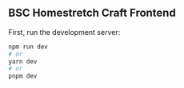 ## BSC Homestretch Craft Frontend

First, run the development server:

```bash
npm run dev
# or
yarn dev
# or
pnpm dev
```
